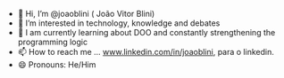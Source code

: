 - 👋 Hi, I’m @joaoblini ( João Vitor Blini)
- 👀 I’m interested in technology, knowledge and debates
- 🌱 I am currently learning about DOO and constantly strengthening the programming logic
- 📫 How to reach me ... www.linkedin.com/in/joaoblini, para o linkedin.
- 😄 Pronouns: He/Him
